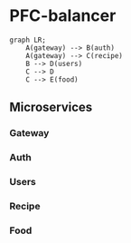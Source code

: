 # PFC-balancer

```mermaid
graph LR;
    A(gateway) --> B(auth)
    A(gateway) --> C(recipe)
    B --> D(users)
    C --> D
    C --> E(food)
```
## Microservices
### Gateway
### Auth
### Users
### Recipe
### Food
